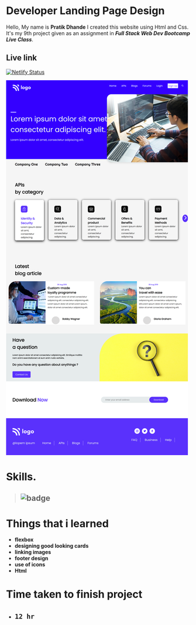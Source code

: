 # Developer Landing Page Design

 Hello, My name is __Pratik Dhande__
I created this website using Html and Css. It's my 9th project given as an assignment in **_Full Stack Web Dev Bootcamp  Live Class_**. 

## Live link

[![Netlify Status](https://api.netlify.com/api/v1/badges/0d9fcae7-4315-46ac-884d-41ca7969c9a1/deploy-status)](https://sweet-stroopwafel-e2195e.netlify.app/)


![WebPage](./127.0.0.1_5501_index.html.png)


 # Skills.

 >  ## ![badge](https://img.shields.io/badge/Skills-HTML%2FCSS-blue)


# Things that i learned
- __flexbox__
- __designing good looking cards__
- __linking images__
- __footer design__
- __use of icons__
- __Html__

# Time taken to finish project

- ## `12 hr` 